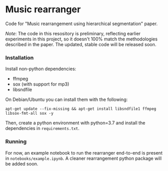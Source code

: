 # Music rearranger
Code for "Music rearrangement using hierarchical segmentation" paper.

*Note*: The code in this resository is preliminary, reflecting earlier experiments in this project, so it doesn't 100% match the methodologies described in the paper. The updated, stable code will be released soon.

### Installation

Install non-python dependencies:

* ffmpeg
* sox (with support for mp3)
* libsndfile

On Debian/Ubuntu you can install them with the following:
```
apt-get update --fix-missing && apt-get install libsndfile1 ffmpeg libsox-fmt-all sox -y
```

Then, create a python environment with python=3.7 and install the dependencies in `requirements.txt`.

### Running

For now, an example notebook to run the rearranger end-to-end is present in `notebooks/example.ipynb`. A cleaner rearrangement python package will be added soon.
